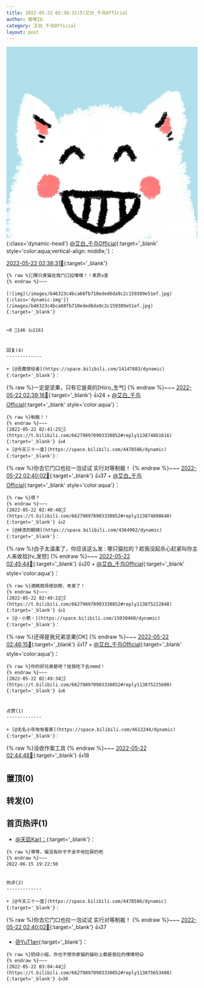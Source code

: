 ```yaml
---
title: 2022-05-22 02:38:31(5)艾白_千鸟Official
author: 御坂IO
category: 艾白_千鸟Official
layout: post
---
```


![img](/images/9ae8b9445fd0665cc014d9080156a45271be73c6.jpg){:class='dynamic-head'}
[@艾白_千鸟Official](https://space.bilibili.com/334537711/dynamic){:target='_blank' style='color:aqua;vertical-align: middle;'}：

[2022-05-22 02:38:31🔗](https://t.bilibili.com/662798970903330852){:target='_blank'}

~~~
{% raw %}🌿哪只臭猫在我门口拉噗噗！！素质x差
{% endraw %}~~~

[![img](/images/b46323c4bca68fb710eded6da9c2c159389e51ef.jpg){:class='dynamic-img'}](/images/b46323c4bca68fb710eded6da9c2c159389e51ef.jpg){:target='_blank'}


↪️0 💬146 👍1161


回复(4)
-------------

+ [@恶魔使役者](https://space.bilibili.com/14147883/dynamic){:target='_blank'}：
~~~
{% raw %}一定是坚果，只有它是臭的[Hiiro_生气]
{% endraw %}~~~
[2022-05-22 02:39:16🔗](https://t.bilibili.com/662798970903330852#reply113874833200){:target='_blank'} 👍24
    + [@艾白_千鸟Official](https://space.bilibili.com/334537711/dynamic){:target='_blank' style='color:aqua'}：
~~~
{% raw %}制裁！！
{% endraw %}~~~
[2022-05-22 02:41:25🔗](https://t.bilibili.com/662798970903330852#reply113874861616){:target='_blank'} 👍4
+ [@今天三十一度](https://space.bilibili.com/4478586/dynamic){:target='_blank'}：
~~~
{% raw %}你去它门口也拉一泡试试 实行对等制裁！
{% endraw %}~~~
[2022-05-22 02:40:02🔗](https://t.bilibili.com/662798970903330852#reply113874882768){:target='_blank'} 👍37
    + [@艾白_千鸟Official](https://space.bilibili.com/334537711/dynamic){:target='_blank' style='color:aqua'}：
~~~
{% raw %}嗯？
{% endraw %}~~~
[2022-05-22 02:40:40🔗](https://t.bilibili.com/662798970903330852#reply113874890640){:target='_blank'} 👍2
+ [@掉漆的眼镜](https://space.bilibili.com/4364902/dynamic){:target='_blank'}：
~~~
{% raw %}白子太温柔了，你应该这么发 : 哪只猫拉的？趁我没起杀心赶紧叫你主人来收拾[tv_发怒]
{% endraw %}~~~
[2022-05-22 02:45:44🔗](https://t.bilibili.com/662798970903330852#reply113874957792){:target='_blank'} 👍20
    + [@艾白_千鸟Official](https://space.bilibili.com/334537711/dynamic){:target='_blank' style='color:aqua'}：
~~~
{% raw %}酒精救场使劲擦，老臭了！
{% endraw %}~~~
[2022-05-22 02:49:22🔗](https://t.bilibili.com/662798970903330852#reply113875222848){:target='_blank'} 👍1
+ [@・小憨・](https://space.bilibili.com/15030460/dynamic){:target='_blank'}：
~~~
{% raw %}还得是我兄弟坚果[OK]
{% endraw %}~~~
[2022-05-22 02:46:15🔗](https://t.bilibili.com/662798970903330852#reply113875080800){:target='_blank'} 👍17
    + [@艾白_千鸟Official](https://space.bilibili.com/334537711/dynamic){:target='_blank' style='color:aqua'}：
~~~
{% raw %}你的好兄弟是吧？给我吃下去nmmd！
{% endraw %}~~~
[2022-05-22 02:49:34🔗](https://t.bilibili.com/662798970903330852#reply113875225600){:target='_blank'} 👍6


点赞(1)
-------------

+ [@无名小卒匆匆看客](https://space.bilibili.com/4613244/dynamic){:target='_blank'}：
~~~
{% raw %}没收作案工具
{% endraw %}~~~
[2022-05-22 02:44:48🔗](https://t.bilibili.com/662798970903330852#reply113875006784){:target='_blank'} 👍18


置顶(0)
-------------



转发(0)
-------------



首页热评(1)
-------------

+ [@天启Karl：](https://space.bilibili.com/5135981/dynamic){:target='_blank'}：
~~~
{% raw %}等等，猫没有砂子不会平地拉屎的吧
{% endraw %}~~~
2022-06-15 19:22:50


热评(2)
-------------

+ [@今天三十一度](https://space.bilibili.com/4478586/dynamic){:target='_blank'}：
~~~
{% raw %}你去它门口也拉一泡试试 实行对等制裁！
{% endraw %}~~~
[2022-05-22 02:40:02🔗](https://t.bilibili.com/662798970903330852#reply113874882768){:target='_blank'} 👍37
+ [@YuT1an](https://space.bilibili.com/8569283/dynamic){:target='_blank'}：
~~~
{% raw %}奶绿小姐，你也不想你家猫的猫砂上都是我拉的噗噗吧😃
{% endraw %}~~~
[2022-05-22 03:04:44🔗](https://t.bilibili.com/662798970903330852#reply113875653408){:target='_blank'} 👍30


